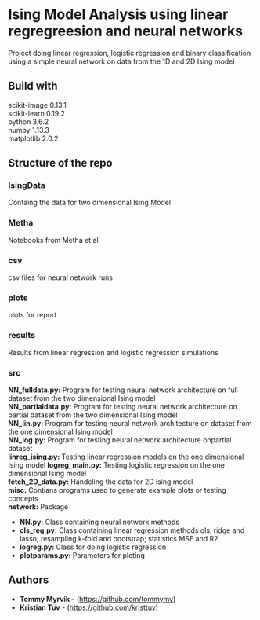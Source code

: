 # Ising Model Analysis using linear regregreesion and neural networks   
Project doing linear regression, logistic regression and binary classification using a simple neural network on data from the 1D and 2D Ising model    
## Build with    
scikit-image    0.13.1      
scikit-learn    0.19.2      
python          3.6.2      
numpy           1.13.3      
matplotlib      2.0.2       
      
    
## Structure of the repo    
### IsingData    
Containg the data for two dimensional Ising Model    
    
### Metha    
Notebooks from Metha et al    
### csv    
csv files for neural network runs    
### plots    
plots for report    
### results    
Results from linear regression and logistic regression simulations  
### src    
**NN_fulldata.py:** Program for testing neural network architecture on full dataset from the two dimensional Ising model    
**NN_partialdata.py:** Program for testing neural network architecture on partial dataset from the two dimensional Ising model   
**NN_lin.py:** Program for testing neural network architecture on dataset from the one dimensional Ising model   
**NN_log.py:** Program for testing neural network architecture onpartial dataset    
**linreg_ising.py:** Testing linear regression models on the one dimensional Ising model
**logreg_main.py:** Testing logistic regression on the one dimensional Ising model    
**fetch_2D_data.py:** Handeling the data for 2D ising model       
**misc:** Contians programs used to generate example plots or testing concepts    
**network:** Package    
* **NN.py:** Class containing neural network methods    
* **cls_reg.py:** Class containing linear regression methods ols, ridge and lasso; resampling k-fold and bootstrap; statistics MSE and R2    
* **logreg.py:** Class for doing logistic regression    
* **plotparams.py:** Parameters for ploting    
    
    
## Authors    
    
* **Tommy Myrvik** - (https://github.com/tommymy)    
* **Kristian Tuv** - (https://github.com/kristtuv)    

